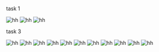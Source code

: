  task 1

 ![hh](images/Screenshot_22.png)
 ![hh](images/Screenshot_23.png)
 ![hh](images/Screenshot_24.png)
  
 task 3
 
 ![hh](images/Screenshot_1.png)
 ![hh](images/Screenshot_2.png)
 ![hh](images/Screenshot_3.png)
 ![hh](images/Screenshot_4.png)
 ![hh](images/Screenshot_5.png)
 ![hh](images/Screenshot_6.png)
 ![hh](images/Screenshot_7.png)
 ![hh](images/Screenshot_8.png)
 ![hh](images/Screenshot_9.png)
 ![hh](images/Screenshot_10.png)
 ![hh](images/Screenshot_11.png)
